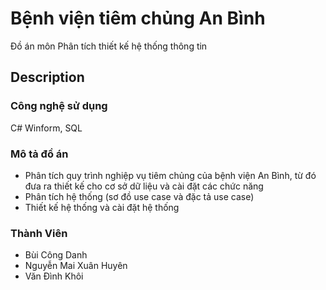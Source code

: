 # Bệnh viện tiêm chủng An Bình
Đồ án môn Phân tích thiết kế hệ thống thông tin

## Description
### Công nghệ sử dụng
C# Winform, SQL

### Mô tả đồ án
- Phân tích quy trình nghiệp vụ tiêm chủng của bệnh viện An Bình, từ đó đưa ra thiết kế cho cơ sở dữ liệu và cài đặt các chức năng
- Phân tích hệ thống (sơ đồ use case và đặc tả use case)
- Thiết kế hệ thống và cài đặt hệ thống

### Thành Viên
- Bùi Công Danh
- Nguyễn Mai Xuân Huyên
- Văn Đình Khôi
